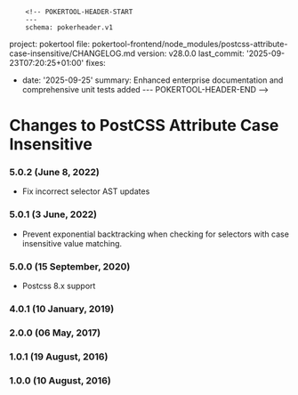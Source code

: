         <!-- POKERTOOL-HEADER-START
        ---
        schema: pokerheader.v1
project: pokertool
file: pokertool-frontend/node_modules/postcss-attribute-case-insensitive/CHANGELOG.md
version: v28.0.0
last_commit: '2025-09-23T07:20:25+01:00'
fixes:
- date: '2025-09-25'
  summary: Enhanced enterprise documentation and comprehensive unit tests added
        ---
        POKERTOOL-HEADER-END -->
# Changes to PostCSS Attribute Case Insensitive

### 5.0.2 (June 8, 2022)

- Fix incorrect selector AST updates

### 5.0.1 (3 June, 2022)

- Prevent exponential backtracking when checking for selectors with case insensitive value matching.

### 5.0.0 (15 September, 2020)

- Postcss 8.x support

### 4.0.1 (10 January, 2019)

### 2.0.0 (06 May, 2017)

### 1.0.1 (19 August, 2016)

### 1.0.0 (10 August, 2016)

